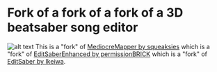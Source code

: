 # Fork of a fork of a fork of a 3D beatsaber song editor
![alt text](https://i.imgur.com/zimA0I6.png)
This is a "fork" of [MediocreMapper by squeaksies](https://github.com/squeaksies/MediocreMapper) which is a "fork" of [EditSaberEnhanced by permissionBRICK](https://github.com/permissionBRICK/EditSaberEnhanced) which is a "fork" of  [EditSaber by Ikeiwa](https://github.com/Ikeiwa/EditSaber).
